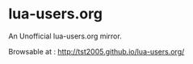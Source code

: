 # lua-users.org
An Unofficial lua-users.org mirror.

Browsable at : http://tst2005.github.io/lua-users.org/
